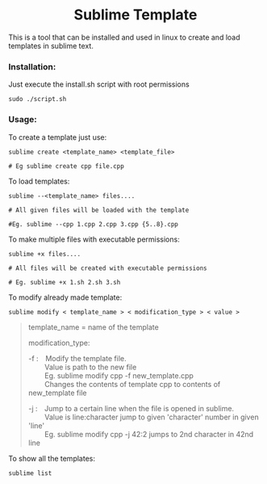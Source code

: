<h1 align="center"> Sublime Template</h1>

This is a tool that can be installed and used in linux to create and load templates in sublime text.

### Installation:
Just execute the install.sh script with root permissions

```shell
sudo ./script.sh
```
### Usage:
To create a template just use:
```shell
sublime create <template_name> <template_file>

# Eg sublime create cpp file.cpp
```

To load templates:
```shell
sublime --<template_name> files....

# All given files will be loaded with the template

#Eg. sublime --cpp 1.cpp 2.cpp 3.cpp {5..8}.cpp
```

To make multiple files with executable permissions:
```shell
sublime +x files....

# All files will be created with executable permissions

# Eg. sublime +x 1.sh 2.sh 3.sh
```

To modify already made template:
```shell
sublime modify < template_name > < modification_type > < value >
```

> template_name = name of the template
> 
> modification_type:
> 
>	-f :&emsp;Modify the template file.<br>
>	&emsp;&emsp; Value is path to the new file<br>
>	&emsp;&emsp; Eg. sublime modify cpp -f new_template.cpp<br>
>	&emsp;&emsp; Changes the contents of template cpp to contents of new_template file
>
>	-j :&emsp;Jump to a certain line when the file is opened in sublime.<br>
>	&emsp;&emsp; Value is line:character jump to given 'character' number in given 'line'<br>
>	&emsp;&emsp; Eg. sublime modify cpp -j 42:2 jumps to 2nd character in 42nd line

To show all the templates:

```shell
sublime list
```
